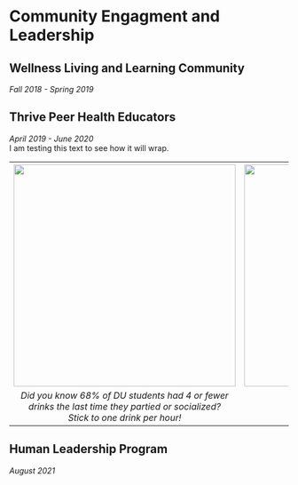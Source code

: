 # Community Engagment and Leadership
## Wellness Living and Learning Community
<i>Fall 2018 - Spring 2019</i>
## Thrive Peer Health Educators
<i>April 2019 - June 2020</i>
<br>
I am testing this text to see how it will wrap.

<table>
  <tr>
    <th><img src="https://user-images.githubusercontent.com/91146906/151018455-c85f1384-062c-466b-ac52-d338eb03a261.jpg" width="400"></th>
    <th><img src="https://user-images.githubusercontent.com/91146906/151054845-ce0f887f-f408-4eee-947d-cb4946cd37a1.jpg" width="400"></th>
  </tr>
  <tr>
    <td><center><i>Did you know 68% of DU students had 4 or fewer <br> drinks the last time they partied or socialized? <br> Stick to one drink per hour!</i></center></td>
    <td style="text-align:center"><i>Moments of Mindfulness <br> Weekly Destress Event</i></td>
  </tr>
</table>

## Human Leadership Program
<i>August 2021</i>
